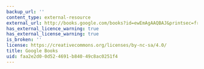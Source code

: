 ```yaml
---
backup_url: ''
content_type: external-resource
external_url: http://books.google.com/books?id=ewEmAgAAQBAJ&printsec=frontcover
has_external_licence_warning: true
has_external_license_warning: true
is_broken: ''
license: https://creativecommons.org/licenses/by-nc-sa/4.0/
title: Google Books
uid: faa2e2d0-0d52-4691-b840-49c8ac0251f4
---
```


